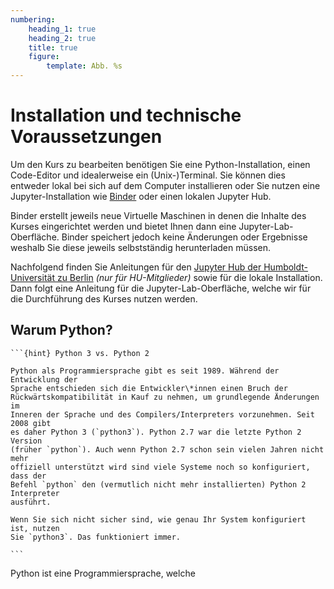 ```yaml
---
numbering:
    heading_1: true
    heading_2: true
    title: true
    figure:
        template: Abb. %s
---
```


# Installation und technische Voraussetzungen

Um den Kurs zu bearbeiten benötigen Sie eine Python-Installation, einen
Code-Editor und idealerweise ein (Unix-)Terminal. Sie können dies entweder
lokal bei sich auf dem Computer installieren oder Sie nutzen eine
Jupyter-Installation wie [Binder](https://mybinder.org) oder einen lokalen
Jupyter Hub.

Binder erstellt jeweils neue Virtuelle Maschinen in denen die Inhalte des
Kurses eingerichtet werden und bietet Ihnen dann eine Jupyter-Lab-Oberfläche.
Binder speichert jedoch keine Änderungen oder Ergebnisse weshalb Sie diese
jeweils selbstständig herunterladen müssen.

Nachfolgend finden Sie Anleitungen für den [Jupyter Hub der
Humboldt-Universität zu Berlin](https://jupyterhub.cms.hu-berlin.de) _(nur für
HU-Mitglieder)_ sowie für die lokale Installation. Dann folgt eine Anleitung für die Jupyter-Lab-Oberfläche, welche wir für die Durchführung des Kurses nutzen werden.

## Warum Python?

````{margin}
```{hint} Python 3 vs. Python 2

Python als Programmiersprache gibt es seit 1989. Während der Entwicklung der
Sprache entschieden sich die Entwickler\*innen einen Bruch der
Rückwärtskompatibilität in Kauf zu nehmen, um grundlegende Änderungen im
Inneren der Sprache und des Compilers/Interpreters vorzunehmen. Seit 2008 gibt
es daher Python 3 (`python3`). Python 2.7 war die letzte Python 2 Version
(früher `python`). Auch wenn Python 2.7 schon sein vielen Jahren nicht mehr
offiziell unterstützt wird sind viele Systeme noch so konfiguriert, dass der
Befehl `python` den (vermutlich nicht mehr installierten) Python 2 Interpreter
ausführt.

Wenn Sie sich nicht sicher sind, wie genau Ihr System konfiguriert ist, nutzen
Sie `python3`. Das funktioniert immer.

```
````

Python ist eine Programmiersprache, welche
